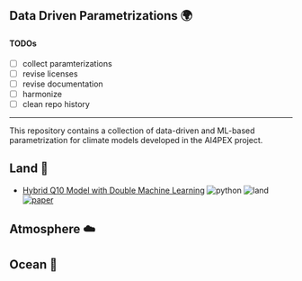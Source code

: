 ## Data Driven Parametrizations :earth_africa:

#### TODOs

- [ ] collect paramterizations 
- [ ] revise licenses 
- [ ] revise documentation 
- [ ] harmonize 
- [ ] clean repo history

----------

This repository contains a collection of data-driven and ML-based
parametrization for climate models developed in the AI4PEX project. 


## Land :evergreen_tree: 
- [Hybrid Q10 Model with Double Machine Learning](https://github.com/KaiHCohrs/hybrid-q10-model-chm)  ![python](https://img.shields.io/badge/python-yellow)  ![land](https://img.shields.io/badge/land-darkgreen) [![paper](https://img.shields.io/badge/paper-gray)](https://doi.org/10.1088/2632-2153/ad5a60)

## Atmosphere :cloud:

## Ocean :ocean: 




